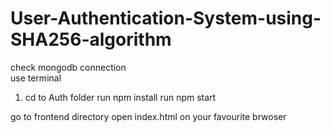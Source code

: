 # User-Authentication-System-using-SHA256-algorithm

check mongodb connection
<br>use terminal
<ol>
<li>cd to Auth folder
run npm install
run npm start</li>
</ol>
go to frontend directory
open index.html on your favourite brwoser
